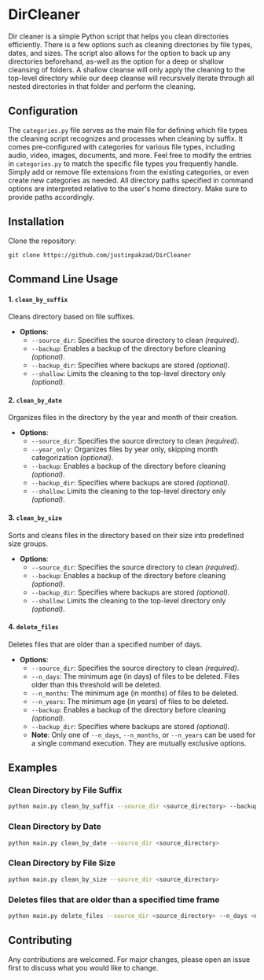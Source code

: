 # DirCleaner

Dir cleaner is a simple Python script that helps you clean directories efficiently. There is a few options such as cleaning  directories by file types, dates, and sizes. The script also allows for the option to back up any directories beforehand, as-well as the option for a deep or shallow cleansing of folders. A shallow cleanse will only apply the cleaning to the top-level directory while our deep cleanse will recursively iterate through all nested directories in that folder and perform the cleaning.

## Configuration
The `categories.py` file serves as the main file for defining which file types the cleaning script recognizes and processes when cleaning by suffix. It comes pre-configured with categories for various file types, including audio, video, images, documents, and more. Feel free to modify the entries in `categories.py` to match the specific file types you frequently handle. Simply add or remove file extensions from the existing categories, or even create new categories as needed. All directory paths specified in command options are interpreted relative to the user's home directory. Make sure to provide paths accordingly.


## Installation

Clone the repository:
```
git clone https://github.com/justinpakzad/DirCleaner
```


## Command Line Usage

#### 1. `clean_by_suffix`
Cleans directory based on file suffixes.
- **Options**:
  - `--source_dir`: Specifies the source directory to clean *(required)*.
  - `--backup`: Enables a backup of the directory before cleaning *(optional)*.
  - `--backup_dir`: Specifies where backups are stored *(optional)*.
  - `--shallow`: Limits the cleaning to the top-level directory only *(optional)*.

#### 2. `clean_by_date`
Organizes files in the directory by the year and month of their creation.
- **Options**:
  - `--source_dir`: Specifies the source directory to clean *(required)*.
  - `--year_only`: Organizes files by year only, skipping month categorization *(optional)*.
  - `--backup`: Enables a backup of the directory before cleaning *(optional)*.
  - `--backup_dir`: Specifies where backups are stored *(optional)*.
  - `--shallow`: Limits the cleaning to the top-level directory only *(optional)*.

#### 3. `clean_by_size`
Sorts and cleans files in the directory based on their size into predefined size groups.
- **Options**:
  - `--source_dir`: Specifies the source directory to clean *(required)*.
  - `--backup`: Enables a backup of the directory before cleaning *(optional)*.
  - `--backup_dir`: Specifies where backups are stored *(optional)*.
  - `--shallow`: Limits the cleaning to the top-level directory only *(optional)*.

#### 4. `delete_files`
Deletes files that are older than a specified number of days.
- **Options**:
  - `--source_dir`: Specifies the source directory to clean *(required)*.
  - `--n_days`: The minimum age (in days) of files to be deleted. Files older than this threshold will be deleted.
  - `--n_months`: The minimum age (in months) of files to be deleted.
  - `--n_years`: The minimum age (in years) of files to be deleted.
  - `--backup`: Enables a backup of the directory before cleaning *(optional)*.
  - `--backup_dir`: Specifies where backups are stored *(optional)*.
  - **Note**: Only one of `--n_days`, `--n_months`, or `--n_years` can be used for a single command execution. They are mutually exclusive options.


## Examples
### Clean Directory by File Suffix
```bash
python main.py clean_by_suffix --source_dir <source_directory> --backup --backup_dir <backup_directory>
```
### Clean Directory by Date
```bash
python main.py clean_by_date --source_dir <source_directory>
```
### Clean Directory by File Size
```bash
python main.py clean_by_size --source_dir <source_directory>
```
### Deletes files that are older than a  specified time frame
```bash
python main.py delete_files --source_dir <source_directory> --n_days <number of days old>
```

## Contributing

Any contributions are welcomed. For major changes, please open an issue first to discuss what you would like to change.
